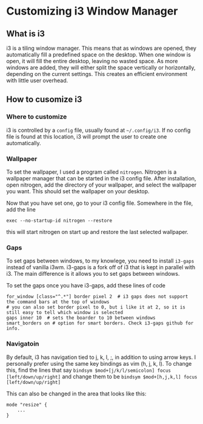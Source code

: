 # Customizing i3 Window Manager

## What is i3
i3 is a tiling window manager. This means that as windows are opened, they automatically fill a predefined space
on the desktop. When one window is open, it will fill the entire desktop, leaving no wasted space. As more windows
are added, they will either split the space vertically or horizontally, depending on the current settings.
This creates an efficient environment with little user overhead.

## How to cusomize i3

### Where to customize
i3 is controlled by a `config` file, usually found at `~/.config/i3`. If no config file is found at this location, i3
will prompt the user to create one automatically.

### Wallpaper
To set the wallpaper, I used a program called `nitrogen`. Nitrogen is a wallpaper manager that can be started in the
i3 config file. After installation, open nitrogen, add the directory of your wallpaper, and select the wallpaper you 
want. This should set the wallpaper on your desktop.

Now that you have set one, go to your i3 config file. Somewhere in the file, add the line 
```
exec --no-startup-id nitrogen --restore
```
this will start nitrogen on start up and restore the last selected wallpaper.

### Gaps
To set gaps between windows, to my knowlege, you need to install `i3-gaps` instead of vanilla i3wm. i3-gaps is a fork
off of i3 that is kept in parallel with i3. The main difference is it allows you to set gaps between windows.

To set the gaps once you have i3-gaps, add these lines of code 
```
for_window [class="^.*"] border pixel 2  # i3 gaps does not support the command bars at the top of windows
# you can also set border pixel to 0, but i like it at 2, so it is still easy to tell which window is selected
gaps inner 10  # sets the boarder to 10 between windows
smart_borders on # option for smart borders. Check i3-gaps github for info.
```

### Navigatoin
By default, i3 has navigation tied to j, k, l, ;, in addition to using arrow keys.
I personally prefer using the same key bindings as vim (h, j, k, l). To change this, 
find the lines that say `bindsym $mod+[j/k/l/semicolon] focus [left/down/up/right]` and change them
to be `bindsym $mod+[h,j,k,l] focus [left/down/up/right]`

This can also be changed in the area that looks like this:
```
mode "resize" { 
    ...
}
```

